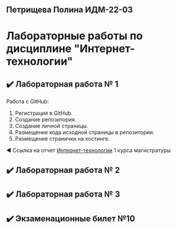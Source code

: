 ## Петрищева Полина ИДМ-22-03
# Лабораторные работы по дисциплине "Интернет-технологии"

## ✔️ Лабораторная работа № 1

Работа с GitHub: 
1. Регистрация в GitHub.
2. Создание репозитория.
3. Создание личной страницы.
4. Размещение кода исходной страницы в репозитории.
5. Размещение странички на хостинге.


◀️ Ссылка на отчет [Интернет-технологии](file:///Users/polina/Desktop/index.html) 1 курса магистратуры 


## ✔️ Лабораторная работа № 2


## ✔️ Лабораторная работа № 3


## ✔️ Экзаменационные билет №10
